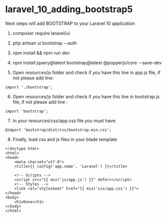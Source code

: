 # laravel_10_adding_bootstrap5

Next steps will add BOOTSTRAP to your Laravel 10 application

1. composer require laravel/ui

2. php artisan ui bootstrap --auth

3. npm install && npm run dev

4. npm install jquery@latest bootstrap@latest @popperjs/core --save-dev

5. Open resources/js folder and check if you have this line in app.js file, if not please add line:
```
import './bootstrap';
```
6. Open resources/js folder and check if you have this line in bootstrap.js file, if not please add line :
```
import 'bootstrap';
```
7. In your resources/css/app.css file you must have:
```
@import 'bootstrap/dist/css/bootstrap.min.css';
```
8. Finally, load css and js files in your blade template
```
<!doctype html>
<html>
<head>
    <meta charset="utf-8">
    <title>{{ config('app.name', 'Laravel') }}</title>

    <!-- Scripts -->
    <script src="{{ mix('js/app.js') }}" defer></script>
    <!-- Styles -->
    <link rel="stylesheet" href="{{ mix('css/app.css') }}">
</head>
<body>
    <h1>Done</h1>
</body>
</html>
```


